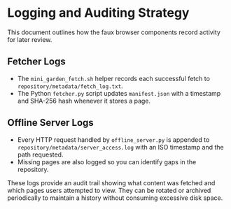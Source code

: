 # Logging and Auditing Strategy

This document outlines how the faux browser components record activity for later review.

## Fetcher Logs

- The `mini_garden_fetch.sh` helper records each successful fetch to
  `repository/metadata/fetch_log.txt`.
- The Python `fetcher.py` script updates `manifest.json` with a timestamp and
  SHA-256 hash whenever it stores a page.

## Offline Server Logs

- Every HTTP request handled by `offline_server.py` is appended to
  `repository/metadata/server_access.log` with an ISO timestamp and the path
  requested.
- Missing pages are also logged so you can identify gaps in the repository.

These logs provide an audit trail showing what content was fetched and which
pages users attempted to view. They can be rotated or archived periodically to
maintain a history without consuming excessive disk space.
